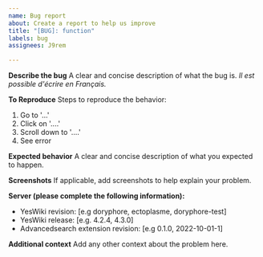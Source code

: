 ```yaml
---
name: Bug report
about: Create a report to help us improve
title: "[BUG]: function"
labels: bug
assignees: J9rem

---
```


**Describe the bug**
A clear and concise description of what the bug is.
_Il est possible d'écrire en Français._

**To Reproduce**
Steps to reproduce the behavior:
1. Go to '...'
2. Click on '....'
3. Scroll down to '....'
4. See error

**Expected behavior**
A clear and concise description of what you expected to happen.

**Screenshots**
If applicable, add screenshots to help explain your problem.

**Server (please complete the following information):**
 - YesWiki revision: [e.g doryphore, ectoplasme, doryphore-test]
 - YesWiki release: [e.g. 4.2.4, 4.3.0]
 - Advancedsearch extension revision: [e.g 0.1.0, 2022-10-01-1]

**Additional context**
Add any other context about the problem here.